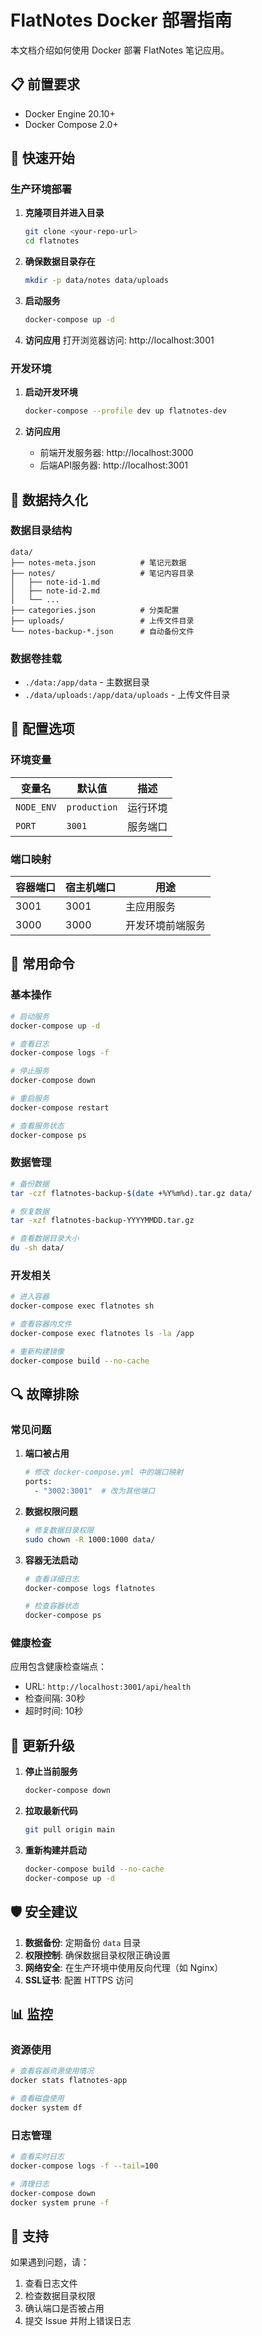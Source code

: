 # FlatNotes Docker 部署指南

本文档介绍如何使用 Docker 部署 FlatNotes 笔记应用。

## 📋 前置要求

- Docker Engine 20.10+
- Docker Compose 2.0+

## 🚀 快速开始

### 生产环境部署

1. **克隆项目并进入目录**
   ```bash
   git clone <your-repo-url>
   cd flatnotes
   ```

2. **确保数据目录存在**
   ```bash
   mkdir -p data/notes data/uploads
   ```

3. **启动服务**
   ```bash
   docker-compose up -d
   ```

4. **访问应用**
   打开浏览器访问: http://localhost:3001

### 开发环境

1. **启动开发环境**
   ```bash
   docker-compose --profile dev up flatnotes-dev
   ```

2. **访问应用**
   - 前端开发服务器: http://localhost:3000
   - 后端API服务器: http://localhost:3001

## 📁 数据持久化

### 数据目录结构
```
data/
├── notes-meta.json          # 笔记元数据
├── notes/                   # 笔记内容目录
│   ├── note-id-1.md
│   ├── note-id-2.md
│   └── ...
├── categories.json          # 分类配置
├── uploads/                 # 上传文件目录
└── notes-backup-*.json      # 自动备份文件
```

### 数据卷挂载
- `./data:/app/data` - 主数据目录
- `./data/uploads:/app/data/uploads` - 上传文件目录

## 🔧 配置选项

### 环境变量

| 变量名 | 默认值 | 描述 |
|--------|--------|------|
| `NODE_ENV` | `production` | 运行环境 |
| `PORT` | `3001` | 服务端口 |

### 端口映射

| 容器端口 | 宿主机端口 | 用途 |
|----------|------------|------|
| 3001 | 3001 | 主应用服务 |
| 3000 | 3000 | 开发环境前端服务 |

## 📝 常用命令

### 基本操作
```bash
# 启动服务
docker-compose up -d

# 查看日志
docker-compose logs -f

# 停止服务
docker-compose down

# 重启服务
docker-compose restart

# 查看服务状态
docker-compose ps
```

### 数据管理
```bash
# 备份数据
tar -czf flatnotes-backup-$(date +%Y%m%d).tar.gz data/

# 恢复数据
tar -xzf flatnotes-backup-YYYYMMDD.tar.gz

# 查看数据目录大小
du -sh data/
```

### 开发相关
```bash
# 进入容器
docker-compose exec flatnotes sh

# 查看容器内文件
docker-compose exec flatnotes ls -la /app

# 重新构建镜像
docker-compose build --no-cache
```

## 🔍 故障排除

### 常见问题

1. **端口被占用**
   ```bash
   # 修改 docker-compose.yml 中的端口映射
   ports:
     - "3002:3001"  # 改为其他端口
   ```

2. **数据权限问题**
   ```bash
   # 修复数据目录权限
   sudo chown -R 1000:1000 data/
   ```

3. **容器无法启动**
   ```bash
   # 查看详细日志
   docker-compose logs flatnotes
   
   # 检查容器状态
   docker-compose ps
   ```

### 健康检查

应用包含健康检查端点：
- URL: `http://localhost:3001/api/health`
- 检查间隔: 30秒
- 超时时间: 10秒

## 🔄 更新升级

1. **停止当前服务**
   ```bash
   docker-compose down
   ```

2. **拉取最新代码**
   ```bash
   git pull origin main
   ```

3. **重新构建并启动**
   ```bash
   docker-compose build --no-cache
   docker-compose up -d
   ```

## 🛡️ 安全建议

1. **数据备份**: 定期备份 `data` 目录
2. **权限控制**: 确保数据目录权限正确设置
3. **网络安全**: 在生产环境中使用反向代理（如 Nginx）
4. **SSL证书**: 配置 HTTPS 访问

## 📊 监控

### 资源使用
```bash
# 查看容器资源使用情况
docker stats flatnotes-app

# 查看磁盘使用
docker system df
```

### 日志管理
```bash
# 查看实时日志
docker-compose logs -f --tail=100

# 清理日志
docker-compose down
docker system prune -f
```

## 🤝 支持

如果遇到问题，请：
1. 查看日志文件
2. 检查数据目录权限
3. 确认端口是否被占用
4. 提交 Issue 并附上错误日志